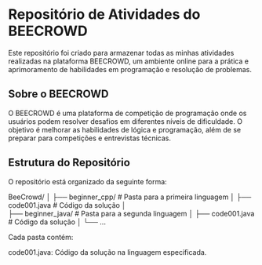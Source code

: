 # Repositório de Atividades do BEECROWD
Este repositório foi criado para armazenar todas as minhas atividades realizadas na plataforma BEECROWD, um ambiente online para a prática e aprimoramento de habilidades em programação e resolução de problemas.

## Sobre o BEECROWD
O BEECROWD é uma plataforma de competição de programação onde os usuários podem resolver desafios em diferentes níveis de dificuldade. O objetivo é melhorar as habilidades de lógica e programação, além de se preparar para competições e entrevistas técnicas.

## Estrutura do Repositório
O repositório está organizado da seguinte forma:

BeeCrowd/
│
├── beginner_cpp/        # Pasta para a primeira linguagem
│   ├── code001.java     # Código da solução 
│        
├── beginner_java/       # Pasta para a segunda linguagem
│   ├── code001.java     # Código da solução 
│
└── ...

Cada pasta contém:

code001.java: Código da solução na linguagem especificada. 
